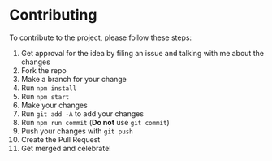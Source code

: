 # Contributing

To contribute to the project, please follow these steps:

1. Get approval for the idea by filing an issue and talking with me about the changes
2. Fork the repo
3. Make a branch for your change
4. Run `npm install`
5. Run `npm start`
6. Make your changes
7. Run `git add -A` to add your changes
8. Run `npm run commit` (**Do not** use `git commit`)
9. Push your changes with `git push`
10. Create the Pull Request
11. Get merged and celebrate!
